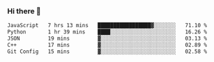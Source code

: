 ### Hi there 🌱
<!--START_SECTION:waka-->

```txt
JavaScript   7 hrs 13 mins   █████████████████▓░░░░░░░   71.10 %
Python       1 hr 39 mins    ████░░░░░░░░░░░░░░░░░░░░░   16.26 %
JSON         19 mins         ▓░░░░░░░░░░░░░░░░░░░░░░░░   03.13 %
C++          17 mins         ▓░░░░░░░░░░░░░░░░░░░░░░░░   02.89 %
Git Config   15 mins         ▓░░░░░░░░░░░░░░░░░░░░░░░░   02.58 %
```

<!--END_SECTION:waka-->
<!--
**Dieg0raf/Dieg0raf** is a ✨ _special_ ✨ repository because its `README.md` (this file) appears on your GitHub profile.

Here are some ideas to get you started:

- 🔭 I’m currently working on ...
- 🌱 I’m currently learning ...
- 👯 I’m looking to collaborate on ...
- 🤔 I’m looking for help with ...
- 💬 Ask me about ...
- 📫 How to reach me: ...
- 😄 Pronouns: ...
- ⚡ Fun fact: ...
-->
